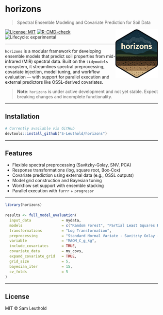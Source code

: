 # horizons

> Spectral Ensemble Modeling and Covariate Prediction for Soil Data

<img src="man/figures/logo.png" align="right" width="140"/>

[![License: MIT](https://img.shields.io/badge/License-MIT-yellow.svg)](LICENSE)
[![R-CMD-check](https://img.shields.io/badge/R--CMD--check-failing-red)](https://github.com/S-Leuthold/horizons/actions)
![Lifecycle: experimental](https://img.shields.io/badge/lifecycle-experimental-orange.svg)

---

`horizons` is a modular framework for developing ensemble models that predict soil properties from mid-infrared (MIR) spectral data. Built on the `tidymodels` ecosystem, it streamlines spectral preprocessing, covariate injection, model tuning, and workflow evaluation — with support for parallel execution and external predictors like OSSL-derived covariates.

> **Note**: `horizons` is under active development and not yet stable. Expect breaking changes and incomplete functionality.

---

## Installation

```r
# Currently available via GitHub
devtools::install_github("S-Leuthold/horizons")
```

---

## Features

- Flexible spectral preprocessing (Savitzky-Golay, SNV, PCA)
- Response transformations (log, square root, Box-Cox)
- Covariate prediction using external data (e.g., OSSL outputs)
- Model grid construction and Bayesian tuning
- Workflow set support with ensemble stacking
- Parallel execution with `furrr` + `progressr`

---

```r
library(horizons)

results <- full_model_evaluation(
  input_data              = mydata,
  models                  = c("Random Forest", "Partial Least Squares Regression"),
  transformations         = "Log Transformation",
  preprocessing           = "Standard Normal Variate - Savitzky Golay - 0 Derivative",
  variable                = "MAOM_C_g_kg",
  include_covariates      = TRUE,
  covariate_data          = my_covs,
  expand_covariate_grid   = TRUE,
  grid_size               = 5,
  bayesian_iter           = 15,
  cv_folds                = 5
)
```

---

## License

MIT © Sam Leuthold



